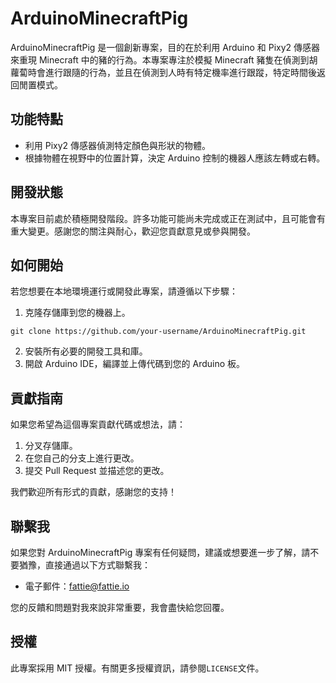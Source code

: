 # ArduinoMinecraftPig

ArduinoMinecraftPig 是一個創新專案，目的在於利用 Arduino 和 Pixy2 傳感器來重現 Minecraft 中的豬的行為。本專案專注於模擬 Minecraft 豬隻在偵測到胡蘿蔔時會進行跟隨的行為，並且在偵測到人時有特定機率進行跟蹤，特定時間後返回閒置模式。

## 功能特點

- 利用 Pixy2 傳感器偵測特定顏色與形狀的物體。
- 根據物體在視野中的位置計算，決定 Arduino 控制的機器人應該左轉或右轉。

## 開發狀態

本專案目前處於積極開發階段。許多功能可能尚未完成或正在測試中，且可能會有重大變更。感謝您的關注與耐心，歡迎您貢獻意見或參與開發。

## 如何開始

若您想要在本地環境運行或開發此專案，請遵循以下步驟：

1. 克隆存儲庫到您的機器上。

```
git clone https://github.com/your-username/ArduinoMinecraftPig.git
```
2. 安裝所有必要的開發工具和庫。
3. 開啟 Arduino IDE，編譯並上傳代碼到您的 Arduino 板。

## 貢獻指南

如果您希望為這個專案貢獻代碼或想法，請：

1. 分叉存儲庫。
2. 在您自己的分支上進行更改。
3. 提交 Pull Request 並描述您的更改。

我們歡迎所有形式的貢獻，感謝您的支持！

## 聯繫我

如果您對 ArduinoMinecraftPig 專案有任何疑問，建議或想要進一步了解，請不要猶豫，直接通過以下方式聯繫我：

- 電子郵件：[fattie@fattie.io](mailto:fattie@fattie.io)

您的反饋和問題對我來說非常重要，我會盡快給您回覆。


## 授權

此專案採用 MIT 授權。有關更多授權資訊，請參閱`LICENSE`文件。
